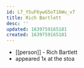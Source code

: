 ```yaml
---
id: L7_YSuF6ywG5oT16Wu_v7
title: Rich Bartlett
desc: ''
updated: 1639759165181
created: 1639759165181
---
```



- [[person]] - Rich Bartlett
- appeared 1x at the stoa
